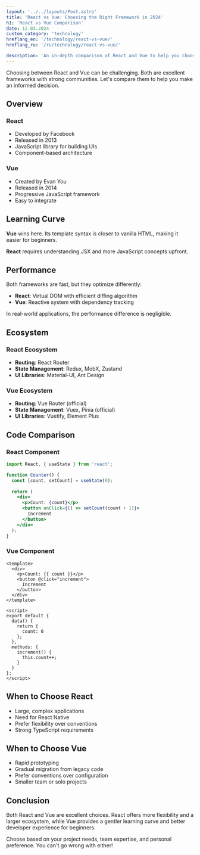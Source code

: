 ```yaml
---
layout: '../../layouts/Post.astro'
title: 'React vs Vue: Choosing the Right Framework in 2024'
h1: 'React vs Vue Comparison'
date: 12.03.2024
custom_category: 'technology'
hreflang_en: '/technology/react-vs-vue/'
hreflang_ru: '/ru/technology/react-vs-vue/'

description: 'An in-depth comparison of React and Vue to help you choose the right framework for your next project.'
---
```


Choosing between React and Vue can be challenging. Both are excellent frameworks with strong communities. Let's compare them to help you make an informed decision.
## Overview

### React
- Developed by Facebook
- Released in 2013
- JavaScript library for building UIs
- Component-based architecture

### Vue
- Created by Evan You
- Released in 2014
- Progressive JavaScript framework
- Easy to integrate

## Learning Curve

**Vue** wins here. Its template syntax is closer to vanilla HTML, making it easier for beginners.

**React** requires understanding JSX and more JavaScript concepts upfront.

## Performance

Both frameworks are fast, but they optimize differently:

- **React**: Virtual DOM with efficient diffing algorithm
- **Vue**: Reactive system with dependency tracking

In real-world applications, the performance difference is negligible.

## Ecosystem

### React Ecosystem
- **Routing**: React Router
- **State Management**: Redux, MobX, Zustand
- **UI Libraries**: Material-UI, Ant Design

### Vue Ecosystem
- **Routing**: Vue Router (official)
- **State Management**: Vuex, Pinia (official)
- **UI Libraries**: Vuetify, Element Plus

## Code Comparison

### React Component

```jsx
import React, { useState } from 'react';

function Counter() {
  const [count, setCount] = useState(0);
  
  return (
    <div>
      <p>Count: {count}</p>
      <button onClick={() => setCount(count + 1)}>
        Increment
      </button>
    </div>
  );
}
```

### Vue Component

```vue
<template>
  <div>
    <p>Count: {{ count }}</p>
    <button @click="increment">
      Increment
    </button>
  </div>
</template>

<script>
export default {
  data() {
    return {
      count: 0
    };
  },
  methods: {
    increment() {
      this.count++;
    }
  }
};
</script>
```

## When to Choose React

- Large, complex applications
- Need for React Native
- Prefer flexibility over conventions
- Strong TypeScript requirements

## When to Choose Vue

- Rapid prototyping
- Gradual migration from legacy code
- Prefer conventions over configuration
- Smaller team or solo projects

## Conclusion

Both React and Vue are excellent choices. React offers more flexibility and a larger ecosystem, while Vue provides a gentler learning curve and better developer experience for beginners.

Choose based on your project needs, team expertise, and personal preference. You can't go wrong with either! 